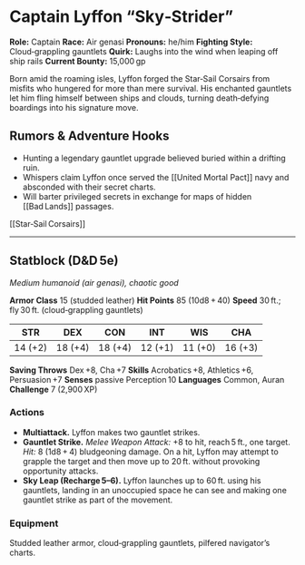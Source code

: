 # Captain Lyffon “Sky‑Strider”

**Role:** Captain
**Race:** Air genasi
**Pronouns:** he/him
**Fighting Style:** Cloud‑grappling gauntlets
**Quirk:** Laughs into the wind when leaping off ship rails
**Current Bounty:** 15,000 gp

Born amid the roaming isles, Lyffon forged the Star‑Sail Corsairs from misfits who hungered for more than mere survival. His enchanted gauntlets let him fling himself between ships and clouds, turning death‑defying boardings into his signature move.

## Rumors & Adventure Hooks

* Hunting a legendary gauntlet upgrade believed buried within a drifting ruin.
* Whispers claim Lyffon once served the \[\[United Mortal Pact]] navy and absconded with their secret charts.
* Will barter privileged secrets in exchange for maps of hidden \[\[Bad Lands]] passages.

[[Star‑Sail Corsairs]]

---

## Statblock (D\&D 5e)

*Medium humanoid (air genasi), chaotic good*

**Armor Class** 15 (studded leather)
**Hit Points** 85 (10d8 + 40)
**Speed** 30 ft.; fly 30 ft. (cloud‑grappling gauntlets)

|   STR   |   DEX   |   CON   |   INT   |   WIS   |   CHA   |
| :-----: | :-----: | :-----: | :-----: | :-----: | :-----: |
| 14 (+2) | 18 (+4) | 18 (+4) | 12 (+1) | 11 (+0) | 16 (+3) |

**Saving Throws** Dex +8, Cha +7
**Skills** Acrobatics +8, Athletics +6, Persuasion +7
**Senses** passive Perception 10
**Languages** Common, Auran
**Challenge** 7 (2,900 XP)

### Actions

* **Multiattack.** Lyffon makes two gauntlet strikes.
* **Gauntlet Strike.** *Melee Weapon Attack:* +8 to hit, reach 5 ft., one target. *Hit:* 8 (1d8 + 4) bludgeoning damage. On a hit, Lyffon may attempt to grapple the target and then move up to 20 ft. without provoking opportunity attacks.
* **Sky Leap (Recharge 5–6).** Lyffon launches up to 60 ft. using his gauntlets, landing in an unoccupied space he can see and making one gauntlet strike as part of the movement.

### Equipment

Studded leather armor, cloud‑grappling gauntlets, pilfered navigator’s charts.
